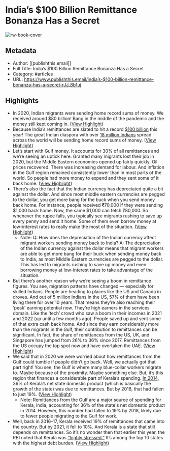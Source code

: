 # India’s $100 Billion Remittance Bonanza Has a Secret

![rw-book-cover](https://readwise-assets.s3.amazonaws.com/static/images/article3.5c705a01b476.png)

## Metadata
- Author: [[publishthis.email]]
- Full Title: India’s $100 Billion Remittance Bonanza Has a Secret
- Category: #articles
- URL: https://www.publishthis.email/india’s-$100-billion-remittance-bonanza-has-a-secret-rJJ_8b1uj

## Highlights
- In 2020, Indian migrants were sending home record sums of money. We received around $80 billion! Bang in the middle of the pandemic and the money still kept coming in. ([View Highlight](https://read.readwise.io/read/01gnbnqenq83apt2n4zdkbk4zz))
- Because India’s remittances are slated to hit a record [$100 billion](https://rn619dmj.r.us-east-1.awstrack.me/L0/https:%2F%2Fwww.knomad.org%2Fsites%2Fdefault%2Ffiles%2F2022-11%2Fmigration_and_development_brief_37_nov_2022.pdf/1/01000184effc189d-53c1abfc-987b-4827-969e-89aa304a4932-000000/FCPyVwVFvbthhSOveD6-3iR8mr0=299) this year! The great Indian diaspora with over [18 million Indians](https://rn619dmj.r.us-east-1.awstrack.me/L0/https:%2F%2Feconomictimes.indiatimes.com%2Fnri%2Fmigrate%2Fat-18-million-india-has-the-worlds-largest-diaspora-population%2Farticleshow%2F80290768.cms%3Ffrom=mdr/1/01000184effc189d-53c1abfc-987b-4827-969e-89aa304a4932-000000/aNn5wQWcCuLo4w1jlrFT6NmiuxM=299) spread across the world will be sending home record sums of money. ([View Highlight](https://read.readwise.io/read/01gnbnsmhasq7c95drpmrsfrdy))
- Let’s start with Gulf money. It accounts for 30% of all remittances and we’re seeing an uptick here. Granted many migrants lost their job in 2020, but the Middle Eastern economies opened up fairly quickly. Oil prices recovered. There was increasing demand for labour. And inflation in the Gulf region remained consistently lower than in most parts of the world. So people had more money to expend and they sent some of it back home. ([View Highlight](https://read.readwise.io/read/01gnbnsf43vn27dtkd5mmjeh49))
- There’s also the fact that the Indian currency has depreciated quite a bit against the dollar. And since most middle eastern currencies are pegged to the dollar, you get more bang for the buck when you send money back home. For instance, people received ₹70,000 if they were sending $1,000 back home. Now, the same $1,000 can fetch ₹80,000. So whenever the rupee falls, you typically see migrants rushing to save up every penny and send it home. Some of them even borrow money at low-interest rates to really make the most of the situation. ([View Highlight](https://read.readwise.io/read/01gnbnttry7b02jfp2m3gk0yh5))
    - Note: Q: How does the depreciation of the Indian currency affect migrant workers sending money back to India?
      A: The depreciation of the Indian currency against the dollar means that migrant workers are able to get more bang for their buck when sending money back to India, as most Middle Eastern currencies are pegged to the dollar. This has led to migrants rushing to save up money and even borrowing money at low-interest rates to take advantage of the situation.
- But there’s another reason why we’re seeing a boom in remittance figures. You see, migration patterns have changed — especially for skilled Indians. People are heading to places like the US and Canada in droves. And out of 5 million Indians in the US, 57% of them have been living there for over 10 years. That means they’re also reaching their ‘peak’ earning potential now. They’re high earners in the services domain. Like the ‘tech’ crowd who saw a boom in their incomes in 2021 and 2022 (up until a few months ago). People saved up and sent some of that extra cash back home. And since they earn considerably more than the migrants in the Gulf, their contribution to remittances can be significant. In fact, the share of remittances from the US, UK, and Singapore has jumped from 26% to 36% since 2017. Remittances from the US occupy the top spot now and have overtaken the UAE. ([View Highlight](https://read.readwise.io/read/01gnbnyfgn03j5gd2h0y1s3fhf))
- We said that in 2020 we were worried about how remittances from the Gulf could tumble if people didn’t go back. Well, we actually got that part right!
  You see, the Gulf is where many blue-collar workers migrate to. Maybe because of the proximity. Maybe something else. But, it’s this region that finances a considerable part of Kerala’s spending. [In 2014](https://rn619dmj.r.us-east-1.awstrack.me/L0/https:%2F%2Fwww.moneycontrol.com%2Fnews%2Fopinion%2Fhow-remittances-have-shaped-the-socio-economic-landscape-of-kerala-7799341.html/1/01000184effc189d-53c1abfc-987b-4827-969e-89aa304a4932-000000/uPB0QEXdKqOcThJdWd1ivqAD2og=299), 36% of Kerala’s net state domestic product (which is basically the growth of the state) was due to remittances. But by 2018, that had fallen to just 19%. ([View Highlight](https://read.readwise.io/read/01gnbnzsd5npz7q65dpk6tz3jm))
    - Note: Remittances from the Gulf are a major source of spending for Kerala, India, accounting for 36% of the state's net domestic product in 2014. However, this number had fallen to 19% by 2018, likely due to fewer people migrating to the Gulf for work.
- Well, back in 2016–17, Kerala received 19% of remittances that came into the country. But by 2021, it fell to 10%. And Kerala is a state that still depends on remittances. So it’s no wonder then that earlier this year, the RBI noted that Kerala was [“highly stressed.”](https://rn619dmj.r.us-east-1.awstrack.me/L0/https:%2F%2Frbidocs.rbi.org.in%2Frdocs%2FBulletin%2FPDFs%2F6STATEFINANCESARISKANALYSIS143105EB27A744E1B9C404CF7D96909A.PDF/1/01000184effc189d-53c1abfc-987b-4827-969e-89aa304a4932-000000/MwnFfxBTDGgYsZnEcXsoFVGTuCU=299) It’s among the top 10 states with the highest debt burden. ([View Highlight](https://read.readwise.io/read/01gnbp34d2jc02mc71z0ng538m))
